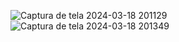![Captura de tela 2024-03-18 201129](https://github.com/phaelstavares/node-projetos/assets/77020757/7997e3de-4855-4188-a7f8-ed610eb4e3b3)
![Captura de tela 2024-03-18 201349](https://github.com/phaelstavares/node-projetos/assets/77020757/76ce0be6-e384-4c92-b815-75a7bce35278)
